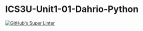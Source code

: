 # ICS3U-Unit1-01-Dahrio-Python

[![GitHub's Super Linter](https://github.com/Dahrio-Francois/ICS3U-Unti1-01-Dahrio-Python/workflows/GitHub's%20Super%20Linter/badge.svg)](https://github.com/Dahrio-Francois/ICS3U-Unti1-01-Dahrio-Python/actions)
